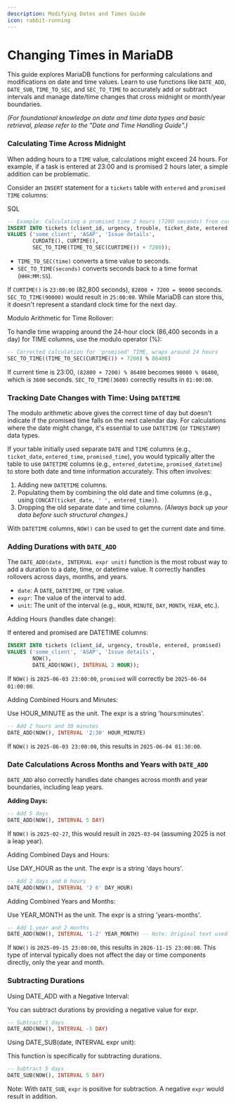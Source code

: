 ```yaml
---
description: Modifying Dates and Times Guide
icon: rabbit-running
---
```


# Changing Times in MariaDB

This guide explores MariaDB functions for performing calculations and modifications on date and time values. Learn to use functions like `DATE_ADD`, `DATE_SUB`, `TIME_TO_SEC`, and `SEC_TO_TIME` to accurately add or subtract intervals and manage date/time changes that cross midnight or month/year boundaries.

_(For foundational knowledge on date and time data types and basic retrieval, please refer to the "Date and Time Handling Guide".)_

### Calculating Time Across Midnight

When adding hours to a `TIME` value, calculations might exceed 24 hours. For example, if a task is entered at 23:00 and is promised 2 hours later, a simple addition can be problematic.

Consider an `INSERT` statement for a `tickets` table with `entered` and `promised` `TIME` columns:

SQL

```sql
-- Example: Calculating a promised time 2 hours (7200 seconds) from current time
INSERT INTO tickets (client_id, urgency, trouble, ticket_date, entered, promised)
VALUES ('some_client', 'ASAP', 'Issue details',
        CURDATE(), CURTIME(),
        SEC_TO_TIME(TIME_TO_SEC(CURTIME()) + 7200));
```

* `TIME_TO_SEC(time)` converts a time value to seconds.
* `SEC_TO_TIME(seconds)` converts seconds back to a time format (`HHH:MM:SS`).

If `CURTIME()` is `23:00:00` (82,800 seconds), `82800 + 7200 = 90000` seconds. `SEC_TO_TIME(90000)` would result in `25:00:00`. While MariaDB can store this, it doesn't represent a standard clock time for the next day.

Modulo Arithmetic for Time Rollover:

To handle time wrapping around the 24-hour clock (86,400 seconds in a day) for TIME columns, use the modulo operator (%):

```sql
-- Corrected calculation for 'promised' TIME, wraps around 24 hours
SEC_TO_TIME((TIME_TO_SEC(CURTIME()) + 7200) % 86400)
```

If current time is 23:00, `(82800 + 7200) % 86400` becomes `90000 % 86400`, which is `3600` seconds. `SEC_TO_TIME(3600)` correctly results in `01:00:00`.

### Tracking Date Changes with Time: Using `DATETIME`

The modulo arithmetic above gives the correct time of day but doesn't indicate if the promised time falls on the next calendar day. For calculations where the date might change, it's essential to use `DATETIME` (or `TIMESTAMP`) data types.

If your table initially used separate `DATE` and `TIME` columns (e.g., `ticket_date`, `entered_time`, `promised_time`), you would typically alter the table to use `DATETIME` columns (e.g., `entered_datetime`, `promised_datetime`) to store both date and time information accurately. This often involves:

1. Adding new `DATETIME` columns.
2. Populating them by combining the old date and time columns (e.g., using `CONCAT(ticket_date, ' ', entered_time)`).
3. Dropping the old separate date and time columns. _(Always back up your data before such structural changes.)_

With `DATETIME` columns, `NOW()` can be used to get the current date and time.

### Adding Durations with `DATE_ADD`

The `DATE_ADD(date, INTERVAL expr unit)` function is the most robust way to add a duration to a date, time, or datetime value. It correctly handles rollovers across days, months, and years.

* `date`: A `DATE`, `DATETIME`, or `TIME` value.
* `expr`: The value of the interval to add.
* `unit`: The unit of the interval (e.g., `HOUR`, `MINUTE`, `DAY`, `MONTH`, `YEAR`, etc.).

Adding Hours (handles date change):

If entered and promised are DATETIME columns:

```sql
INSERT INTO tickets (client_id, urgency, trouble, entered, promised)
VALUES ('some_client', 'ASAP', 'Issue details',
        NOW(),
        DATE_ADD(NOW(), INTERVAL 2 HOUR));
```

If `NOW()` is `2025-06-03 23:00:00`, `promised` will correctly be `2025-06-04 01:00:00`.

Adding Combined Hours and Minutes:

Use HOUR\_MINUTE as the unit. The expr is a string 'hours:minutes'.

```sql
-- Add 2 hours and 30 minutes
DATE_ADD(NOW(), INTERVAL '2:30' HOUR_MINUTE)
```

If `NOW()` is `2025-06-03 23:00:00`, this results in `2025-06-04 01:30:00`.

### Date Calculations Across Months and Years with `DATE_ADD`

`DATE_ADD` also correctly handles date changes across month and year boundaries, including leap years.

**Adding Days:**

```sql
-- Add 5 days
DATE_ADD(NOW(), INTERVAL 5 DAY)
```

If `NOW()` is `2025-02-27`, this would result in `2025-03-04` (assuming 2025 is not a leap year).

Adding Combined Days and Hours:

Use DAY\_HOUR as the unit. The expr is a string 'days hours'.

```sql
-- Add 2 days and 6 hours
DATE_ADD(NOW(), INTERVAL '2 6' DAY_HOUR)
```

Adding Combined Years and Months:

Use YEAR\_MONTH as the unit. The expr is a string 'years-months'.

```sql
-- Add 1 year and 2 months
DATE_ADD(NOW(), INTERVAL '1-2' YEAR_MONTH) -- Note: Original text used '1 2', '1-2' is common for YEAR_MONTH
```

If `NOW()` is `2025-09-15 23:00:00`, this results in `2026-11-15 23:00:00`. This type of interval typically does not affect the day or time components directly, only the year and month.

### Subtracting Durations

Using DATE\_ADD with a Negative Interval:

You can subtract durations by providing a negative value for expr.

```sql
-- Subtract 5 days
DATE_ADD(NOW(), INTERVAL -5 DAY)
```

Using DATE\_SUB(date, INTERVAL expr unit):

This function is specifically for subtracting durations.

```sql
-- Subtract 5 days
DATE_SUB(NOW(), INTERVAL 5 DAY)
```

Note: With `DATE_SUB`, `expr` is positive for subtraction. A negative `expr` would result in addition.

